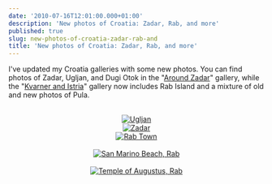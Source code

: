 ```yaml
---
date: '2010-07-16T12:01:00.000+01:00'
description: 'New photos of Croatia: Zadar, Rab, and more'
published: true
slug: new-photos-of-croatia-zadar-rab-and
title: 'New photos of Croatia: Zadar, Rab, and more'
---
```


I've updated my Croatia galleries with some new photos. You can find photos of Zadar, Ugljan, and Dugi Otok in the "<a href="http://www.pbase.com/alangrant/croatia_9">Around Zadar</a>" gallery, while the "<a href="http://www.pbase.com/alangrant/croatia_10">Kvarner and Istria</a>" gallery now includes Rab Island and a mixture of old and new photos of Pula.<br />
<br />
<div class="separator" style="clear: both; text-align: center;"><a href="http://www.pbase.com/alangrant/image/126216239" style="margin-left: 1em; margin-right: 1em;"><img alt="Ugljan" border="0" src="http://www.pbase.com/alangrant/image/126216239/small.jpg" /></a></div><div class="separator" style="clear: both; text-align: center;"><a href="http://www.pbase.com/alangrant/image/126214444" style="margin-left: 1em; margin-right: 1em;"><img alt="Zadar" border="0" src="http://www.pbase.com/alangrant/image/126214444/small.jpg" /></a><br />
<a href="http://www.pbase.com/alangrant/image/126214749" style="margin-left: 1em; margin-right: 1em;"><img alt="Rab Town" border="0" src="http://www.pbase.com/alangrant/image/126214749/small.jpg" /><br />
</a><br />
</div><div class="separator" style="clear: both; text-align: center;"><a href="http://www.pbase.com/alangrant/image/126214740" style="margin-left: 1em; margin-right: 1em;"><img alt="San Marino Beach, Rab" border="0" src="http://www.pbase.com/alangrant/image/126214740/small.jpg" /><br />
</a><br />
</div><div class="separator" style="clear: both; text-align: center;"><a href="http://www.pbase.com/alangrant/image/126217520" style="margin-left: 1em; margin-right: 1em;"><img alt="Temple of Augustus, Rab" border="0" src="http://www.pbase.com/alangrant/image/126217520/small.jpg" /><br />
</a><br />
</div>